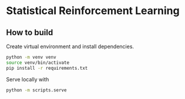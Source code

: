 # Statistical Reinforcement Learning

## How to build

Create virtual environment and install dependencies.

```bash
python -m venv venv
source venv/bin/activate
pip install -r requirements.txt
```

Serve locally with

```bash
python -m scripts.serve
```